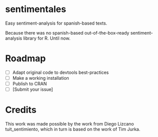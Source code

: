 sentimentales
================
Easy sentiment-analysis for spanish-based texts.

Because there was no spanish-based out-of-the-box-ready sentiment-analysis library for R. Until now.

# Roadmap
  - [ ] Adapt original code to devtools best-practices
  - [ ] Make a working installation
  - [ ] Publish to CRAN
  - [ ] [Submit your issue]

# Credits

This work was made possible by the work from Diego Lizcano tuit_sentimiento, which in turn is based on the work of Tim Jurka.
